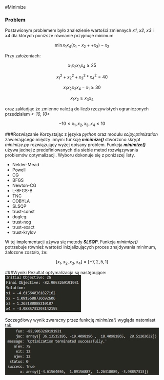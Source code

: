 #Minimize

### Problem
Postawionym problemem było znalezienie wartości zmiennych *x1*, *x2*, *x3* i *x4* dla których poniższe równanie przyjmuje minimum 

```math
\min{ x_{1}x_{4}(x_{1}-x_{2}++x_{3})-x_{2}}
```
Przy założeniach:

```math
    x_{1}x_{2}x_{3}x_{4} \geq 25 
```
```math 
    x_{1}^{2} + x_{2}^{2} + x_{3}^{2} * x_{4}^{2} = 40
```
```math 
    x_{1}x_{2}x_{3}x_{4}-x_{1} \geq 30 
``` 

```math 
     x_{1}x_{2} \geq x_{3}x_{4}
```

oraz zakładjąc że zmienne należą do liczb rzczywistych ograniczonych przedziałem _<-10, 10>_

```math 
    -10 \leq x_{1},x_{2},x_{3},x_{4} \leq 10
```

###Rozwiązanie
Korzystając z języka *python* oraz modułu *scipy.ptimization* zawierającego między innymi funkcję ***minimize()*** stworzono skrypt *minimize.py* rozwiązujący wyżej opisany problem.
Funkcja ***minimize()*** używa jednej z predefiniowanych dla siebie metod rozwiązywania problemów optymalizacji. Wyboru dokonuje się z poniższej listy.


* Nelder-Mead
* Powell
* CG
* BFGS
* Newton-CG
* L-BFGS-B
* TNC
* COBYLA
* SLSQP
* trust-const
* dogleg
* trust-ncg
* trust-exact
* trust-krylov 

W tej implementacji używa się metody ***SLSQP***.
Funkcja *minimize()* potrzebuje również wartości inizjalizujących proces znajdywania minimum, żałozone zostało, że:
```math
[x_{1},x_{2},x_{3},x_{4}] = [-7,2,5,1]
```

###Wyniki
Rezultat optymalizacja są następujące:
![alt](/minimize/pictures/brief.PNG)

Szczegółowy wynik zwaracny przez funkcję *minimize()* wygląda natomiast tak:
![alt](/minimize/pictures/full.PNG)